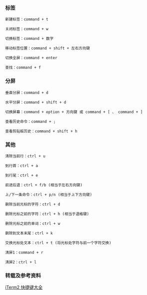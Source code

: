 ### 标签
```
新建标签：command + t

关闭标签：command + w

切换标签：command + 数字

移动标签位置：command + shift + 左右方向键

切换全屏：command + enter

查找：command + f
```

### 分屏
```
垂直分屏：command + d

水平分屏：command + shift + d

切换屏幕：command + option + 方向键 或 command + [ 、 command + ]

查看历史命令：command + ;

查看剪贴板历史：command + shift + h
```

### 其他
```
清除当前行：ctrl + u

到行首：ctrl + a

到行尾：ctrl + e

前进后退：ctrl + f/b (相当于左右方向键)

上/下一条命令：ctrl + p/n (相当于上下方向键)

删除当前光标的字符：ctrl + d

删除光标之前的字符：ctrl + h (相当于退格键)

删除光标之前的单词：ctrl + w

删除到文本末尾：ctrl + k

交换光标处文本：ctrl + t (将光标处字符与前一个字符交换)

清屏1：command + r

清屏2：ctrl + l
```


### 转载及参考资料
[iTerm2 快捷键大全](https://cnbin.github.io/blog/2015/06/20/iterm2-kuai-jie-jian-da-quan/)
